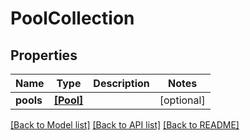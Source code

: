 # PoolCollection

## Properties
Name | Type | Description | Notes
------------ | ------------- | ------------- | -------------
**pools** | [**[Pool]**](Pool.md) |  | [optional] 

[[Back to Model list]](../README.md#documentation-for-models) [[Back to API list]](../README.md#documentation-for-api-endpoints) [[Back to README]](../README.md)


